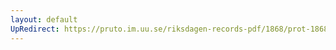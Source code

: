 ```yaml
---
layout: default
UpRedirect: https://pruto.im.uu.se/riksdagen-records-pdf/1868/prot-1868--ak--508/prot-1868--ak--508_013.pdf
---
```

